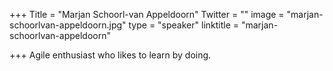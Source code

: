 +++
Title = "Marjan Schoorl-van Appeldoorn"
Twitter = ""
image = "marjan-schoorlvan-appeldoorn.jpg"
type = "speaker"
linktitle = "marjan-schoorlvan-appeldoorn"

+++
Agile enthusiast who likes to learn by doing.

